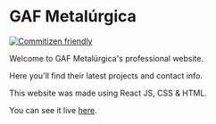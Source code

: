 # GAF Metalúrgica

[![Commitizen friendly](https://img.shields.io/badge/commitizen-friendly-brightgreen.svg)](http://commitizen.github.io/cz-cli/)

Welcome to GAF Metalúrgica's professional website.

Here you'll find their latest projects and contact info.

This website was made using React JS, CSS & HTML.

You can see it live [here](https://gaf-metalurgica.ml).
